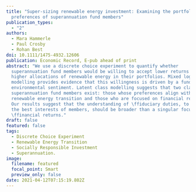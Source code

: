 ```yaml
---
title: "Super-sizing renewable energy investment: Examining the portfolio
  preferences of superannuation fund members"
publication_types:
  - "2"
authors:
  - Mara Hammerle
  - Paul Crosby
  - Rohan Best
doi: 10.1111/1475-4932.12606
publication: Economic Record, E-pub ahead of print
abstract: "We use a discrete choice experiment to quantify whether
  superannuation fund members would be willing to accept lower returns for
  higher allocations of renewable energy in their portfolios. Mixed logit
  modelling provides evidence that this willingness is driven by a fund member's
  environmental sentiment. Latent class modelling suggests that two classes of
  superannuation fund members exist: those whose preferences align with a
  renewable energy transition and those who are focused on financial returns.
  Our results suggest that the understanding of \ffiduciary duties, to act in
  the best interests of members, should be broader than a singular focus on
  \ffinancial returns."
draft: false
featured: false
tags:
  - Discrete Choice Experiment
  - Renewable Energy Transition
  - Socially Responsible Investment
  - Superannuation.
image:
  filename: featured
  focal_point: Smart
  preview_only: false
date: 2021-04-12T07:15:19.802Z
---
```

